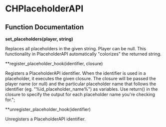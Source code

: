 # CHPlaceholderAPI

## Function Documentation

**set_placeholders(player, string)**

Replaces all placeholders in the given string. Player can be null. This functionality in PlaceholderAPI automatically
"colorizes" the returned string.

**register_placeholder_hook(identifier, closure)

Registers a PlaceholderAPI identifier. When the identifier is used in a placeholder, it executes the given closure.
The closure will be passed the player name (or null) and the particular placeholder name that follows the identifier
(eg. \"%id_placeholder_name%\") as variables. Use return() in the closure to specify the output for each placeholder
name you're checking for.";

**unregister_placeholder_hook(identifier)

Unregisters a PlaceholderAPI identifier.